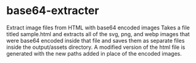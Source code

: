 # base64-extracter
Extract image files from HTML with base64 encoded images
Takes a file titled sample.html and extracts all of the svg, png, and webp images that were base64 encoded inside that file and saves them as separate files inside the output/assets directory. A modified version of the html file is generated with the new paths added in place of the encoded images.
